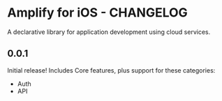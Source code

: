 # Amplify for iOS - CHANGELOG

A declarative library for application development using cloud services.

## 0.0.1

Initial release! Includes Core features, plus support for these categories:

- Auth
- API
